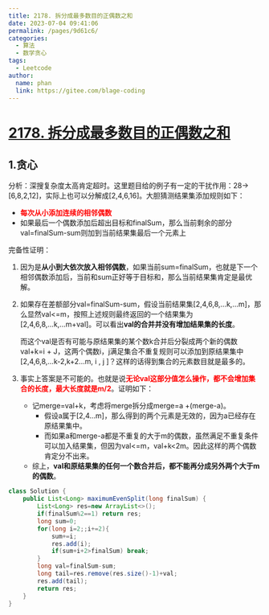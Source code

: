```yaml
---
title: 2178. 拆分成最多数目的正偶数之和
date: 2023-07-04 09:41:06
permalink: /pages/9d61c6/
categories:
  - 算法
  - 数学贪心
tags:
  - Leetcode
author: 
  name: phan
  link: https://gitee.com/blage-coding
---
```

# [2178. 拆分成最多数目的正偶数之和](https://leetcode.cn/problems/maximum-split-of-positive-even-integers/)

## 1.贪心

分析：深搜复杂度太高肯定超时。这里题目给的例子有一定的干扰作用：28->[6,8,2,12]，实际上也可以分解成[2,4,6,16]。大胆猜测结果集添加规则如下：

- <font color="red">**每次从小添加连续的相邻偶数**</font>
- 如果最后一个偶数添加后超出目标和finalSum，那么当前剩余的部分val=finalSum-sum则加到当前结果集最后一个元素上

完备性证明：

1. 因为是**从小到大依次放入相邻偶数**，如果当前sum=finalSum，也就是下一个相邻偶数添加后，当前和sum正好等于目标和，那么当前结果集肯定是最优解。

2. 如果存在差额部分val=finalSum-sum，假设当前结果集[2,4,6,8,...k,...m]，那么显然val<=m，按照上述规则最终返回的一个结果集为[2,4,6,8,...k,...m+val]。可以看出**val的合并并没有增加结果集的长度**。

   而这个val是否有可能与原结果集的某个数k合并后分裂成两个新的偶数 val+k=i + J，这两个偶数i，j满足集合不重复规则可以添加到原结果集中[2,4,6,8,...k-2,k+2...m, i , j ]？这样的话得到集合的元素数目就是最多的。

3. 事实上答案是不可能的。也就是说<font color="red">**无论val这部分值怎么操作，都不会增加集合的长度，最大长度就是m/2**</font>。证明如下：

   - 记merge=val+k，考虑将merge拆分成merge=a +(merge-a)。
     - 假设a属于[2,4...m]，那么得到的两个元素是无效的，因为a已经存在原结果集中。
     - 而如果a和merge-a都是不重复的大于m的偶数，虽然满足不重复条件可以加入结果集，但因为val<=m，val+k<2m。因此这样的两个偶数肯定分不出来。
   - 综上，**val和原结果集的任何一个数合并后，都不能再分成另外两个大于m的偶数**。

```java
class Solution {
    public List<Long> maximumEvenSplit(long finalSum) {
        List<Long> res=new ArrayList<>();
        if(finalSum%2==1) return res;
        long sum=0;
        for(long i=2;;i+=2){
            sum+=i;
            res.add(i);
            if(sum+i+2>finalSum) break;
        }
        long val=finalSum-sum;
        long tail=res.remove(res.size()-1)+val;
        res.add(tail);
        return res;
    }
}
```
